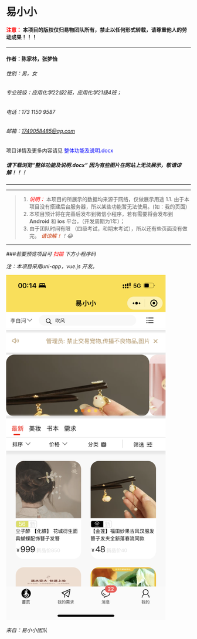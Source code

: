 # 易小小
#### <font style=color:red> 注意：</font> 本项目的版权仅归易物团队所有，禁止以任何形式转载，请尊重他人的劳动成果！！！</font>
---
#### 作者：陈家林，张梦怡
###### 性别：男，女
###### 专业班级：应用化学22级2班，应用化学21级4班；
###### 电话：173 1150 9587
###### 邮箱：1749058485@qq.com
项目详情及更多内容请见 <font style="color:blue; font-size : '8px'"> 整体功能及说明.docx</font> 

##### 请下载浏览“整体功能及说明.docx” 因为有些图片在网站上无法展示，敬请谅解！！！
---

---
> 1. <font style=color:red><em>说明：</em> </font>本项目的所展示的数据均来源于网络，仅做展示用途
1.1. 由于本项目没有搭建后台服务器，所以某些功能暂无法使用。(如：我的页面)  
>   2. 本项目预计将在完善后发布到微信小程序，若有需要将会发布到  **Android** 和 **ios** 平台，（开发周期为1年）；
>   3. 由于团队时间有限 （四级考试，和期末考试），所以还有些页面没有做完。
>     <font style="color:rgb(200,50,1)"><em> 请谅解！<em></font>！:joy:
---


###若要预览项目可  <font style=color:red>扫描</font> 下方小程序码

注：本项目采用uni-app，vue.js 开发。

![Image](https://github.com/Ash-forward/Yixiaoxiao/blob/master/index.png)



来自：易小小团队
                                       
